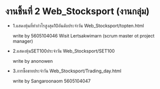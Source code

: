 # งานชิ้นที่ 2 Web_Stocksport  (งานกลุ่ม)

+ 1.แสดงหุ้นที่ทำกำไรสูงสุด10อันดับประจำวัน
Web_Stocksport/topten.html  

  write by 5605104046 Wisit Lertsakwimarn (scrum master ot project manager)

+ 2.แสดงหุ้นSET100ประจำวัน
Web_Stocksport/SET100

  write by anonowen 

+ 3.การซื้อขายประจำวัน 
Web_Stocksport/Trading_day.html 

  write by Sangaroonaom 5605104047

